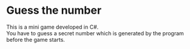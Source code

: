 # Guess the number

This is a mini game developed in C#. </br>
You have to guess a secret number which is generated by the program before the game starts.
